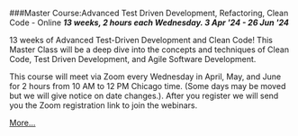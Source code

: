 ###Master Course:Advanced Test Driven Development, Refactoring, Clean Code - Online
***13 weeks, 2 hours each Wednesday.  3 Apr '24 - 26 Jun '24***<br>

13 weeks of Advanced Test-Driven Development and Clean Code! This Master Class will be a deep dive into the concepts and techniques of Clean Code, Test Driven Development, and Agile Software Development.

This course will meet via Zoom every Wednesday in April, May, and June for 2 hours from 10 AM to 12 PM Chicago time. (Some days may be moved but we will give notice on date changes.). After you register we will send you the Zoom registration link to join the webinars.

[More...](https://www.ubmeevents.com/event/f37334be-1ee9-4bda-8a12-bba636756769)